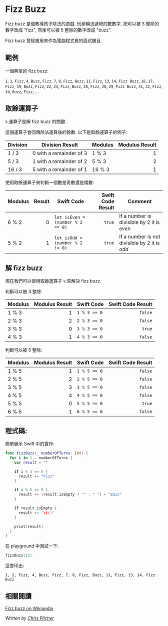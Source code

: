 # Fizz Buzz

<!--
Fizz buzz is a group word game for children to teach them about division. Players take turns to count incrementally, replacing any number divisible by three with the word "fizz", and any number divisible by five with the word "buzz".

Fizz buzz has been used as an interview screening device for computer programmers.
-->

Fizz buzz 是個教導孩子除法的遊戲. 玩家輪流遞增的數數字, 把可以被 3 整除的數字改成 "fizz", 然後可以被 5 整除的數字改成 "buzz".

Fizz buzz 曾經被用來作為電腦程式員的面試題目.

<!--
## Example

A typical round of fizz buzz:
-->

## 範例

一個典型的 fizz buzz:

`1`, `2`, `Fizz`, `4`, `Buzz`, `Fizz`, `7`, `8`, `Fizz`, `Buzz`, `11`, `Fizz`, `13`, `14`, `Fizz Buzz`, `16`, `17`, `Fizz`, `19`, `Buzz`, `Fizz`, `22`, `23`, `Fizz`, `Buzz`, `26`, `Fizz`, `28`, `29`, `Fizz Buzz`, `31`, `32`, `Fizz`, `34`, `Buzz`, `Fizz`, ...

<!--
## 	Modulus Operator

The modulus operator `%` is the key to solving fizz buzz.

The modulus operator returns the remainder after an integer division. Here is an example of the modulus operator:
-->

## 取餘運算子

`%` 運算子是解 fizz buzz 的關鍵.

這個運算子會回傳除法運算後的餘數. 以下是取餘運算子的例子:

| Division      | Division Result            | Modulus         | Modulus Result  |
| ------------- | -------------------------- | --------------- | ---------------:|
| 1 / 3       | 0 with a remainder of 3  | 1 % 3         | 1             |
| 5 / 3       | 1 with a remainder of 2  | 5 % 3         | 2             |
| 16 / 3      | 5 with a remainder of 1  | 16 % 3        | 1             |

<!--
A common approach to determine if a number is even or odd is to use the modulus operator:
-->

使用取餘運算子來判斷一個數是奇數還是偶數:

| Modulus       | Result          | Swift Code                      | Swift Code Result | Comment                                       |
| ------------- | ---------------:| ------------------------------- | -----------------:| --------------------------------------------- |
| 6 % 2       | 0               | `let isEven = (number % 2 == 0)`  | `true`            | If a number is divisible by 2 it is *even*    |
| 5 % 2       | 1               | `let isOdd = (number % 2 != 0)`   | `true`            | If a number is not divisible by 2 it is *odd* |


<!--
## Solving fizz buzz

Now we can use the modulus operator `%` to solve fizz buzz.

Finding numbers divisible by three:
-->

## 解 fizz buzz

現在我們可以使用取餘運算子 `%` 來解決 fizz buzz.

判斷可以被 3 整除:

| Modulus | Modulus Result | Swift Code    | Swift Code Result |
| ------- | --------------:| ------------- |------------------:|
| 1 % 3 | 1            | `1 % 3 == 0`  | `false`           |
| 2 % 3 | 2            | `2 % 3 == 0`  | `false`           |
| 3 % 3 | 0            | `3 % 3 == 0`  | `true`            |
| 4 % 3 | 1            | `4 % 3 == 0`  | `false`           |

<!--
Finding numbers divisible by five:
-->

判斷可以被 5 整除:

| Modulus | Modulus Result | Swift Code    | Swift Code Result |
| ------- | --------------:| ------------- |------------------:|
| 1 % 5 | 1            | `1 % 5 == 0`  | `false`           |
| 2 % 5 | 2            | `2 % 5 == 0`  | `false`           |
| 3 % 5 | 3            | `3 % 5 == 0`  | `false`           |
| 4 % 5 | 4            | `4 % 5 == 0`  | `false`           |
| 5 % 5 | 0            | `5 % 5 == 0`  | `true`            |
| 6 % 5 | 1            | `6 % 5 == 0`  | `false`           |

<!--
## The code

Here is a simple implementation in Swift:
-->

## 程式碼:

簡單展示 Swift 中的實作:

```swift
func fizzBuzz(_ numberOfTurns: Int) {
  for i in 1...numberOfTurns {
    var result = ""

    if i % 3 == 0 {
      result += "Fizz"
    }

    if i % 5 == 0 {
      result += (result.isEmpty ? "" : " ") + "Buzz"
    }

    if result.isEmpty {
      result += "\(i)"
    }

    print(result)
  }
}
```

<!--
Put this code in a playground and test it like so:
-->

在 playground 中測試一下:

```swift
fizzBuzz(15)
```

<!--
This will output:
-->

這會印出:

	1, 2, Fizz, 4, Buzz, Fizz, 7, 8, Fizz, Buzz, 11, Fizz, 13, 14, Fizz Buzz

<!--
## See also
-->

## 相關閱讀

[Fizz buzz on Wikipedia](https://en.wikipedia.org/wiki/Fizz_buzz)

*Written by [Chris Pilcher](https://github.com/chris-pilcher)*
